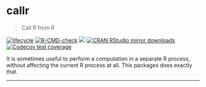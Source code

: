 
<!-- README.md is generated from README.Rmd. Please edit that file -->

# callr

> Call R from R

<!-- badges: start -->
[![lifecycle](https://lifecycle.r-lib.org/articles/figures/lifecycle-stable.svg)](https://lifecycle.r-lib.org/articles/stages.html)
[![R-CMD-check](https://github.com/r-lib/callr/actions/workflows/R-CMD-check.yaml/badge.svg)](https://github.com/r-lib/callr/actions/workflows/R-CMD-check.yaml)
[![](https://www.r-pkg.org/badges/version/callr)](https://www.r-pkg.org/pkg/callr)
[![CRAN RStudio mirror downloads](https://cranlogs.r-pkg.org/badges/callr)](https://www.r-pkg.org/pkg/callr)
[![Codecov test coverage](https://codecov.io/gh/r-lib/callr/branch/main/graph/badge.svg)](https://app.codecov.io/gh/r-lib/callr?branch=main)
<!-- badges: end -->


It is sometimes useful to perform a computation in a separate R process,
without affecting the current R process at all. This packages does exactly
that.

---
